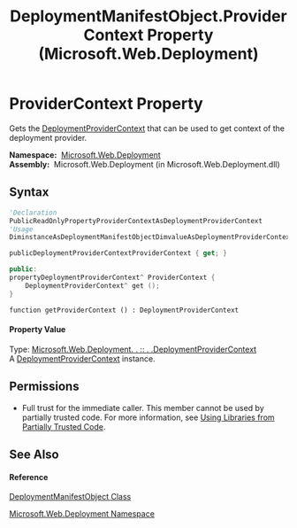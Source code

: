 ﻿---
title: DeploymentManifestObject.ProviderContext Property  (Microsoft.Web.Deployment)
TOCTitle: ProviderContext Property
ms:assetid: P:Microsoft.Web.Deployment.DeploymentManifestObject.ProviderContext
ms:mtpsurl: https://msdn.microsoft.com/en-us/library/microsoft.web.deployment.deploymentmanifestobject.providercontext(v=VS.90)
ms:contentKeyID: 20209156
ms.date: 05/02/2012
mtps_version: v=VS.90
f1_keywords:
- Microsoft.Web.Deployment.DeploymentManifestObject.ProviderContext
- Microsoft.Web.Deployment.DeploymentManifestObject.get_ProviderContext
dev_langs:
- CSharp
- JScript
- VB
- c++
api_location:
- Microsoft.Web.Deployment.dll
api_name:
- Microsoft.Web.Deployment.DeploymentManifestObject.get_ProviderContext
- Microsoft.Web.Deployment.DeploymentManifestObject.ProviderContext
api_type:
- Managed
topic_type:
- apiref
- kbSyntax
product_family_name: VS
ROBOTS: INDEX,FOLLOW
---

# ProviderContext Property

Gets the [DeploymentProviderContext](deploymentprovidercontext-class-microsoft-web-deployment.md) that can be used to get context of the deployment provider.

**Namespace:**  [Microsoft.Web.Deployment](microsoft-web-deployment-namespace.md)  
**Assembly:**  Microsoft.Web.Deployment (in Microsoft.Web.Deployment.dll)

## Syntax

``` vb
'Declaration
PublicReadOnlyPropertyProviderContextAsDeploymentProviderContext
'Usage
DiminstanceAsDeploymentManifestObjectDimvalueAsDeploymentProviderContextvalue = instance.ProviderContext
```

``` csharp
publicDeploymentProviderContextProviderContext { get; }
```

``` c++
public:
propertyDeploymentProviderContext^ ProviderContext {
    DeploymentProviderContext^ get ();
}
```

``` jscript
function getProviderContext () : DeploymentProviderContext
```

#### Property Value

Type: [Microsoft.Web.Deployment. . :: . .DeploymentProviderContext](deploymentprovidercontext-class-microsoft-web-deployment.md)  
A [DeploymentProviderContext](deploymentprovidercontext-class-microsoft-web-deployment.md) instance.  

## Permissions

  - Full trust for the immediate caller. This member cannot be used by partially trusted code. For more information, see [Using Libraries from Partially Trusted Code](https://msdn.microsoft.com/en-us/library/8skskf63\(v=vs.90\)).

## See Also

#### Reference

[DeploymentManifestObject Class](deploymentmanifestobject-class-microsoft-web-deployment.md)

[Microsoft.Web.Deployment Namespace](microsoft-web-deployment-namespace.md)

